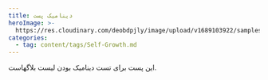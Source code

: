 ```yaml
---
title: دینامیک پست
heroImage: >-
  https://res.cloudinary.com/deobdpjly/image/upload/v1689103922/samples/ecommerce/leather-bag-gray.jpg
categories:
  - tag: content/tags/Self-Growth.md
---
```


این پست برای تست دینامیک بودن لیست بلاگهاست.
